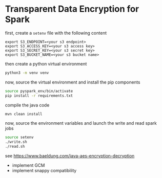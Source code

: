 # Transparent Data Encryption for Spark

first, create a ```setenv``` file with the following content

```shell
export S3_ENDPOINT=<your s3 endpoint>
export S3_ACCESS_KEY=<your s3 access key>
export S3_SECRET_KEY=<your s3 secret key>
export S3_BUCKET_NAME=<your s3 bucket name>
```

then create a python virtual environment
```bash
python3 -m venv venv
```

now, source the virtual environment and install the pip components

```bash
source pyspark_env/bin/activate
pip install -r requirements.txt
```

compile the java code
```bash
mvn clean install
```

now, source the environment variables and launch the write and read spark jobs

```bash
source setenv
./write.sh
./read.sh
```

see https://www.baeldung.com/java-aes-encryption-decryption

- implement GCM 
- implement snappy compatibility
